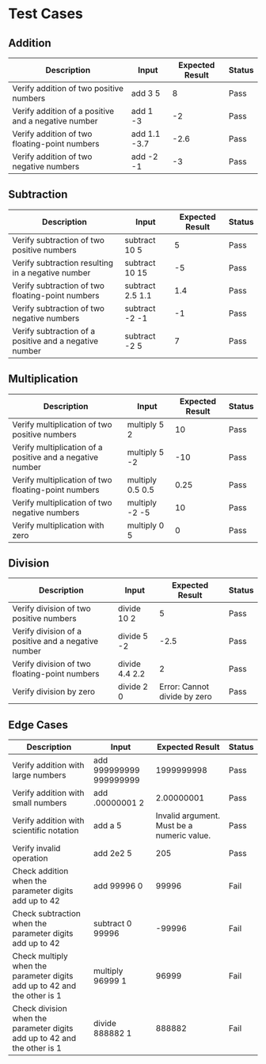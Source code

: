 # Test Cases

## Addition

| Description                                         | Input           | Expected Result | Status |
|-----------------------------------------------------|-----------------|-----------------|--------|
| Verify addition of two positive numbers             | add 3 5         | 8               | Pass   |
| Verify addition of a positive and a negative number | add 1 \-3       | \-2             | Pass   |
| Verify addition of two floating\-point numbers      | add 1\.1 \-3\.7 | \-2\.6          | Pass   |
| Verify addition of two negative numbers             | add \-2 \-1     | \-3             | Pass   |

## Subtraction

| Description                                            | Input              | Expected Result | Status |
|--------------------------------------------------------|--------------------|-----------------|--------|
| Verify subtraction of two positive numbers             | subtract 10 5      | 5               | Pass   |
| Verify subtraction resulting in a negative number      | subtract 10 15     | \-5             | Pass   |
| Verify subtraction of two floating\-point numbers      | subtract 2\.5 1\.1 | 1\.4            | Pass   |
| Verify subtraction of two negative numbers             | subtract \-2 \-1   | \-1             | Pass   |
| Verify subtraction of a positive and a negative number | subtract \-2 5     | 7               | Pass   |

## Multiplication

| Description                                               | Input              | Expected Result | Status |
|-----------------------------------------------------------|--------------------|-----------------|--------|
| Verify multiplication of two positive numbers             | multiply 5 2       | 10              | Pass   |
| Verify multiplication of a positive and a negative number | multiply 5 \-2     | \-10            | Pass   |
| Verify multiplication of two floating\-point numbers      | multiply 0\.5 0\.5 | 0\.25           | Pass   |
| Verify multiplication of two negative numbers             | multiply \-2 \-5   | 10              | Pass   |
| Verify multiplication with zero                           | multiply 0 5       | 0               | Pass   |

## Division

| Description                                         | Input            | Expected Result              | Status |
|-----------------------------------------------------|------------------|------------------------------|--------|
| Verify division of two positive numbers             | divide 10 2      | 5                            | Pass   |
| Verify division of a positive and a negative number | divide 5 \-2     | \-2\.5                       | Pass   |
| Verify division of two floating\-point numbers      | divide 4\.4 2\.2 | 2                            | Pass   |
| Verify division by zero                             | divide 2 0       | Error: Cannot divide by zero | Pass   |

## Edge Cases

| Description                                                              | Input                   | Expected Result                              | Status |
|--------------------------------------------------------------------------|-------------------------|----------------------------------------------|--------|
| Verify addition with large numbers                                       | add 999999999 999999999 | 1999999998                                   | Pass   |
| Verify addition with small numbers                                       | add \.00000001 2        | 2\.00000001                                  | Pass   |
| Verify addition with scientific notation                                 | add a 5                 | Invalid argument\. Must be a numeric value\. | Pass   |
| Verify invalid operation                                                 | add 2e2 5               | 205                                          | Pass   |
| Check addition when the parameter digits add up to 42                    | add 99996 0             | 99996                                        | Fail   |
| Check subtraction when the parameter digits add up to 42                 | subtract 0 99996        | \-99996                                      | Fail   |
| Check multiply when the parameter digits add up to 42 and the other is 1 | multiply 96999 1        | 96999                                        | Fail   |
| Check division when the parameter digits add up to 42 and the other is 1 | divide 888882 1         | 888882                                       | Fail   |

